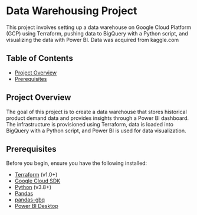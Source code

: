 # Data Warehousing Project

This project involves setting up a data warehouse on Google Cloud Platform (GCP) using Terraform, pushing data to BigQuery with a Python script, and visualizing the data with Power BI. Data was acquired from kaggle.com

## Table of Contents

- [Project Overview](#project-overview)
- [Prerequisites](#prerequisites)

## Project Overview

The goal of this project is to create a data warehouse that stores historical product demand data and provides insights through a Power BI dashboard. The infrastructure is provisioned using Terraform, data is loaded into BigQuery with a Python script, and Power BI is used for data visualization.

## Prerequisites

Before you begin, ensure you have the following installed:

- [Terraform](https://www.terraform.io/downloads.html) (v1.0+)
- [Google Cloud SDK](https://cloud.google.com/sdk/docs/install)
- [Python](https://www.python.org/downloads/) (v3.8+)
- [Pandas](https://pandas.pydata.org/)
- [pandas-gbq](https://pandas-gbq.readthedocs.io/en/latest/)
- [Power BI Desktop](https://powerbi.microsoft.com/desktop/)

